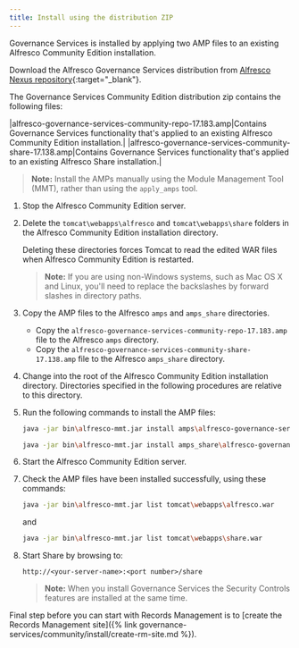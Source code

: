 ```yaml
---
title: Install using the distribution ZIP
---
```


Governance Services is installed by applying two AMP files to an existing Alfresco Community Edition installation.

Download the Alfresco Governance Services distribution from [Alfresco Nexus repository](https://nexus.alfresco.com/nexus/#nexus-search;gav~org.alfresco~alfresco-governance*~7.3.0~~){:target="_blank"}.

The Governance Services Community Edition distribution zip contains the following files:

|alfresco-governance-services-community-repo-17.183.amp|Contains Governance Services functionality that's applied to an existing Alfresco Community Edition installation.|
|alfresco-governance-services-community-share-17.138.amp|Contains Governance Services functionality that's applied to an existing Alfresco Share installation.|

> **Note:** Install the AMPs manually using the Module Management Tool (MMT), rather than using the `apply_amps` tool.

1. Stop the Alfresco Community Edition server.

2. Delete the `tomcat\webapps\alfresco` and `tomcat\webapps\share` folders in the Alfresco Community Edition installation directory.

    Deleting these directories forces Tomcat to read the edited WAR files when Alfresco Community Edition is restarted.

    > **Note:** If you are using non-Windows systems, such as Mac OS X and Linux, you'll need to replace the backslashes by forward slashes in directory paths.

3. Copy the AMP files to the Alfresco `amps` and `amps_share` directories.

    * Copy the `alfresco-governance-services-community-repo-17.183.amp` file to the Alfresco `amps` directory.
    * Copy the `alfresco-governance-services-community-share-17.138.amp` file to the Alfresco `amps_share` directory.

4. Change into the root of the Alfresco Community Edition installation directory. Directories specified in the following procedures are relative to this directory.

5. Run the following commands to install the AMP files:

    ```bash
    java -jar bin\alfresco-mmt.jar install amps\alfresco-governance-services-community-repo-17.183.amp tomcat\webapps\alfresco.war
    ```

    ```bash
    java -jar bin\alfresco-mmt.jar install amps_share\alfresco-governance-services-community-share-17.138.amp tomcat\webapps\share.war
    ```

6. Start the Alfresco Community Edition server.

7. Check the AMP files have been installed successfully, using these commands:

    ```bash
    java -jar bin\alfresco-mmt.jar list tomcat\webapps\alfresco.war
    ```

    and

    ```bash
    java -jar bin\alfresco-mmt.jar list tomcat\webapps\share.war
    ```

8. Start Share by browsing to:

    `http://<your-server-name>:<port number>/share`

    > **Note:** When you install Governance Services the Security Controls features are installed at the same time.

Final step before you can start with Records Management is to [create the Records Management site]({% link governance-services/community/install/create-rm-site.md %}).
